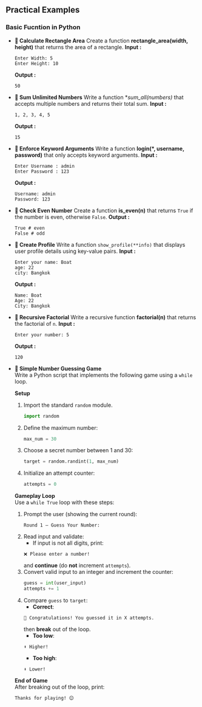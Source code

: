 ## **Practical Examples**
### Basic Fucntion in Python
- **🧩 Calculate Rectangle Area**
    Create a function **rectangle_area(width, height)** that returns the area of a rectangle.
    **Input :**
    ```shell
    Enter Width: 5
    Enter Height: 10
    ```
    **Output :**
    ```shell
    50
    ```

- **🧩 Sum Unlimited Numbers**
    Write a function **sum_all(*numbers)** that accepts multiple numbers and returns their total sum.
    **Input :**
    ```shell
    1, 2, 3, 4, 5
    ```
    **Output :**
    ```shell
    15
    ```

- **🧩 Enforce Keyword Arguments**
    Write a function **login(*, username, password)** that only accepts keyword arguments.
    **Input :**
    ```shell
    Enter Username : admin
    Enter Password : 123
    ```
    **Output :**
    ```shell
    Username: admin
    Password: 123
    ```

- **🧩 Check Even Number**
    Create a function **is_even(n)** that returns `True` if the number is even, otherwise `False`.
    **Output :**
    ```shell
    True # even
    False # odd
    ```

- **🧩 Create Profile**
    Write a function `show_profile(**info)` that displays user profile details using key-value pairs.
    **Input :**
    ```shell
    Enter your name: Boat
    age: 22
    city: Bangkok
    ```
    **Output :**
    ```shell
    Name: Boat
    Age: 22
    City: Bangkok
    ```

- **🧩 Recursive Factorial**
    Write a recursive function **factorial(n)** that returns the factorial of `n`. 
    **Input :**
    ```shell
    Enter your number: 5
    ```
    **Output :**
    ```shell
    120
    ```

- **🧩 Simple Number Guessing Game**  
    Write a Python script that implements the following game using a `while` loop.

    **Setup**  
    1. Import the standard `random` module.  
        ```python
        import random
        ```
    2. Define the maximum number:
        ```python
        max_num = 30
        ```
    3. Choose a secret number between 1 and 30:
        ```python
        target = random.randint(1, max_num)
        ```
    4. Initialize an attempt counter:
        ```python
        attempts = 0
        ```

    **Gameplay Loop**  
    Use a `while True` loop with these steps:
    1. Prompt the user (showing the current round):
        ```plaintext
        Round 1 – Guess Your Number:
        ```
    2. Read input and validate:
        - If input is not all digits, print:
        ```plaintext
        ❌ Please enter a number!
        ```
        and **continue** (do **not** increment `attempts`).
    3. Convert valid input to an integer and increment the counter:
        ```python
        guess = int(user_input)
        attempts += 1
        ```
    4. Compare `guess` to `target`:
        - **Correct**:  
        ```plaintext
        🎉 Congratulations! You guessed it in X attempts.
        ```  
        then **break** out of the loop.
        - **Too low**:  
        ```plaintext
        ⬆️ Higher!
        ```
        - **Too high**:  
        ```plaintext
        ⬇️ Lower!
        ```

    **End of Game**  
    After breaking out of the loop, print:
    ```plaintext
    Thanks for playing! 😊
    ```

